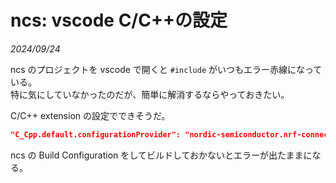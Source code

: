 # ncs: vscode C/C++の設定

<i>2024/09/24</i>

ncs のプロジェクトを vscode で開くと `#include` がいつもエラー赤線になっている。  
特に気にしていなかったのだが、簡単に解消するならやっておきたい。

C/C++ extension の設定でできそうだ。

```json
"C_Cpp.default.configurationProvider": "nordic-semiconductor.nrf-connect"
```

ncs の Build Configuration をしてビルドしておかないとエラーが出たままになる。
